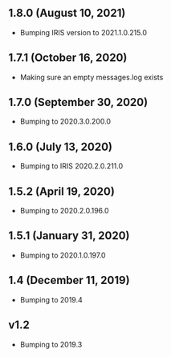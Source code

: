 ## 1.8.0 (August 10, 2021)
  - Bumping IRIS version to 2021.1.0.215.0

## 1.7.1 (October 16, 2020)
  - Making sure an empty messages.log exists

## 1.7.0 (September 30, 2020)
- Bumping to 2020.3.0.200.0

## 1.6.0 (July 13, 2020)
- Bumping to IRIS 2020.2.0.211.0

## 1.5.2 (April 19, 2020)
  - Bumping to 2020.2.0.196.0

## 1.5.1 (January 31, 2020)
- Bumping to 2020.1.0.197.0

## 1.4 (December 11, 2019)
- Bumping to 2019.4

## v1.2 
- Bumping to 2019.3

